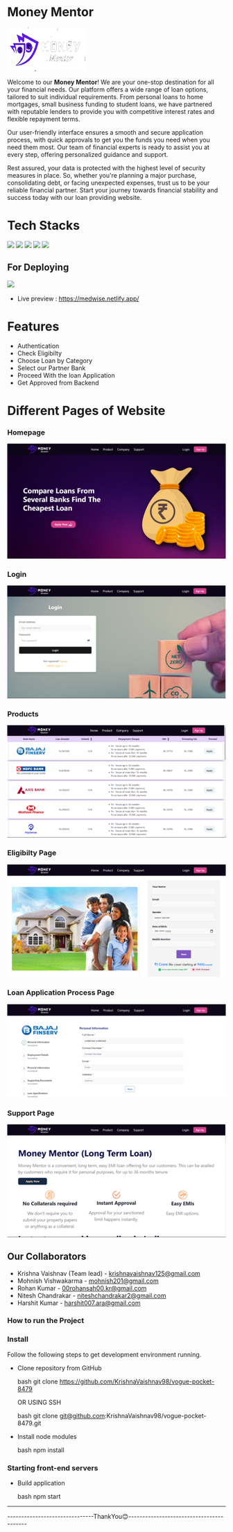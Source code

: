 # Money Mentor 
<img src="./src/Images/Money_Mentor_logo.png" height="100" width="180">


Welcome to our <b>Money Mentor</b>! We are your one-stop destination for all your financial needs. Our platform offers a wide range of loan options, tailored to suit individual requirements. From personal loans to home mortgages, small business funding to student loans, we have partnered with reputable lenders to provide you with competitive interest rates and flexible repayment terms.

Our user-friendly interface ensures a smooth and secure application process, with quick approvals to get you the funds you need when you need them most. Our team of financial experts is ready to assist you at every step, offering personalized guidance and support.

Rest assured, your data is protected with the highest level of security measures in place. So, whether you're planning a major purchase, consolidating debt, or facing unexpected expenses, trust us to be your reliable financial partner. Start your journey towards financial stability and success today with our loan providing website.


# Tech Stacks

![](https://img.shields.io/badge/React-20232A?style=for-the-badge&logo=react&logoColor=61DAFB)
![](https://img.shields.io/badge/CSS3-1572B6?style=for-the-badge&logo=css3&logoColor=white)
![](https://img.shields.io/badge/Babel-F9DC3E?style=for-the-badge&logo=babel&logoColor=white)
![](https://img.shields.io/badge/Chakra--UI-319795?style=for-the-badge&logo=chakra-ui&logoColor=white)
![](https://img.shields.io/badge/Redux-593D88?style=for-the-badge&logo=redux&logoColor=white)



## For Deploying
![](https://img.shields.io/badge/Netlify-00C7B7?style=for-the-badge&logo=netlify&logoColor=white)



- Live preview : https://medwise.netlify.app/


# Features
- Authentication
- Check Eligibilty
- Choose Loan by Category
- Select our Partner Bank
- Proceed With the loan Application
- Get Approved from Backend 

# Different Pages of Website
### Homepage
<img src="./src/Images/homepage.png" />

### Login
<img src="./src/Images/login.png" />

### Products
<img src="./src/Images/products.png" >

### Eligibilty Page
<img src="./src/Images/eligibility.png" >

### Loan Application Process Page
<img src="./src/Images/application.png">

### Support Page
<img src="./src/Images/company.png">

## Our Collaborators
- Krishna Vaishnav (Team lead) - krishnavaishnav125@gmail.com
- Mohnish Vishwakarma - mohnish201@gmail.com
- Rohan Kumar - 00rohansah00.kr@gmail.com
- Nitesh Chandrakar - niteshchandrakar2@gmail.com
- Harshit Kumar - harshit007.ara@gmail.com 


### How to run the Project
### Install

Follow the following steps to get development environment running.

* Clone repository from GitHub

  bash
  git clone https://github.com/KrishnaVaishnav98/vogue-pocket-8479
  

   OR USING SSH

  bash
  git clone git@github.com:KrishnaVaishnav98/vogue-pocket-8479.git
  

* Install node modules

   bash
   npm install
   


### Starting front-end servers

* Build application

  bash
  npm start
  
---

-------------------------------ThankYou😊-----------------------------------------




